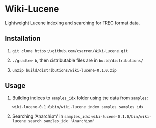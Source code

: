 # Wiki-Lucene

Lightweight Lucene indexing and searching for TREC format data.

## Installation

1. `git clone https://github.com/csarron/Wiki-Lucene.git`

2. `./gradlew b`, then distributable files are in `build/distributions/`

3. `unzip build/distributions/wiki-lucene-0.1.0.zip`

## Usage
    
1. Building indices to `samples_idx` folder using the data from `samples`: 
    
    `wiki-lucene-0.1.0/bin/wiki-lucene index samples samples_idx`

2. Searching 'Anarchism' in `samples_idx`: `wiki-lucene-0.1.0/bin/wiki-lucene search samples_idx 'Anarchism'`
  